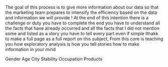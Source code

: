 The goal of this process is to give more information about our data so that the marketing team prepares to intensify the efficiency based on the data and information we will provide !
At the end of this intention there is a challenge or duty you have to complete the end you have to understand all the facts that have already occurred and all the facts that I did not mention some and listed as a story you have to tell every part even if simple Ithakk to make a full page as a full report on this subject, From this core is teaching you how exploratory analysis is how you tell stories how to make information in your mind

Gender
Age
City
Stability
Occupation
Products
